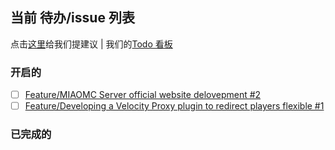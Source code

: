 ## 当前 待办/issue 列表

点击[这里](https://github.com/MIAOMC-Server/.github/issues/new)给我们提建议 | 我们的[Todo 看板](https://github.com/orgs/MIAOMC-Server/projects/1)

### 开启的

<!-- issues-start -->

- [ ] [Feature/MIAOMC Server official website delovepment #2](https://github.com/MIAOMC-Server/Projects/issues/2)
- [ ] [Feature/Developing a Velocity Proxy plugin to redirect players flexible #1](https://github.com/MIAOMC-Server/Projects/issues/1)

<!-- issues-end -->


### 已完成的

<!-- issues-done-start -->



<!-- issues-done-end -->
